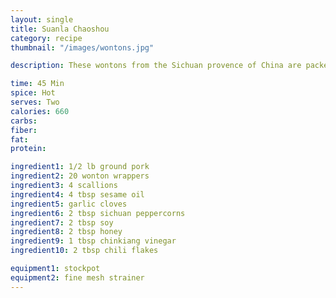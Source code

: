 ```yaml
---
layout: single
title: Suanla Chaoshou
category: recipe
thumbnail: "/images/wontons.jpg"

description: These wontons from the Sichuan provence of China are packed with flavor. Served in a hot, sweet, and sour chili oil.

time: 45 Min
spice: Hot
serves: Two
calories: 660
carbs:
fiber:
fat:
protein:

ingredient1: 1/2 lb ground pork
ingredient2: 20 wonton wrappers
ingredient3: 4 scallions
ingredient4: 4 tbsp sesame oil
ingredient5: garlic cloves
ingredient6: 2 tbsp sichuan peppercorns
ingredient7: 2 tbsp soy
ingredient8: 2 tbsp honey
ingredient9: 1 tbsp chinkiang vinegar
ingredient10: 2 tbsp chili flakes

equipment1: stockpot
equipment2: fine mesh strainer
---
```


